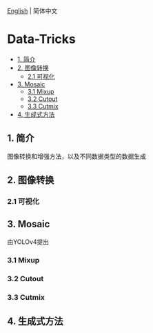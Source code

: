 [English](README.md) | 简体中文

# Data-Tricks

- [1. 简介](#1-简介)
- [2. 图像转换](#2-图像转换)
  - [2.1 可视化](#21-可视化)
- [3. Mosaic](#3-Mosaic)
  - [3.1 Mixup](#31-Mixup)
  - [3.2 Cutout](#32-Cutout)
  - [3.3 Cutmix](#33-Cutmix)
- [4. 生成式方法](#4-生成式方法)

## 1. 简介

图像转换和增强方法，以及不同数据类型的数据生成


## 2. 图像转换

### 2.1 可视化

## 3. Mosaic

由YOLOv4提出

### 3.1 Mixup

### 3.2 Cutout

### 3.3 Cutmix

## 4. 生成式方法
